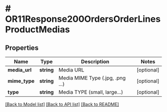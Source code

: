 # # OR11Response200OrdersOrderLinesProductMedias

## Properties

Name | Type | Description | Notes
------------ | ------------- | ------------- | -------------
**media_url** | **string** | Media URL | [optional]
**mime_type** | **string** | Media MIME Type (.jpg, .png ...) | [optional]
**type** | **string** | Media TYPE (small, large...) | [optional]

[[Back to Model list]](../../README.md#models) [[Back to API list]](../../README.md#endpoints) [[Back to README]](../../README.md)
